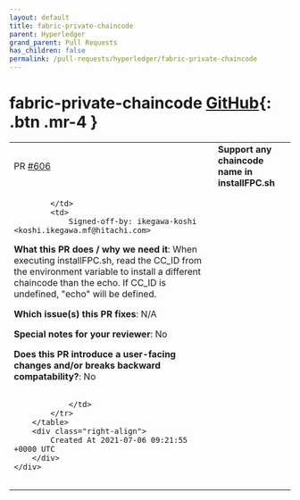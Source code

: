 ```yaml
---
layout: default
title: fabric-private-chaincode
parent: Hyperledger
grand_parent: Pull Requests
has_children: false
permalink: /pull-requests/hyperledger/fabric-private-chaincode
---
```


# fabric-private-chaincode <span class="fs-3 right-align">[GitHub](https://github.com/hyperledger/fabric-private-chaincode){: .btn .mr-4 }</span>


<div>
    <table>
        <tr>
            <td>
                PR <a href="https://github.com/hyperledger/fabric-private-chaincode/pull/606" class=".btn">#606</a>
            </td>
            <td>
                <b>
                    Support any chaincode name in installFPC.sh
                </b>
            </td>
        </tr>
        <tr>
            <td>
                
            </td>
            <td>
                Signed-off-by: ikegawa-koshi <koshi.ikegawa.mf@hitachi.com>

**What this PR does / why we need it**:
When executing installFPC.sh, read the CC_ID from the environment variable to install a different chaincode than the echo.
If CC_ID is undefined, "echo" will be defined.

**Which issue(s) this PR fixes**:
N/A

**Special notes for your reviewer**:
No

**Does this PR introduce a user-facing changes and/or breaks backward compatability?**:
No

```

            </td>
        </tr>
    </table>
    <div class="right-align">
        Created At 2021-07-06 09:21:55 +0000 UTC
    </div>
</div>

